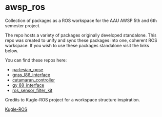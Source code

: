 # awsp_ros
Collection of packages as a ROS workspace for the AAU AWSP 5th and 6th semester project.


The repo hosts a variety of packages originally developed standalone. This repo was
created to unify and sync these packages into one, coherent ROS workspace. If you wish to
use these packages standalone visit the links below.

You can find these repos here: 
- [partesian_pose](https://github.com/EduPonz/cartesian_pose)
- [gnss_l86_interface](https://github.com/EduPonz/gnss_l86_interface)
- [catamaran_controller](https://github.com/IvelinPenchev/catamaran_controller)
- [gy_88_interface](https://github.com/dmicha16/gy_88_interface)
- [ros_sensor_filter_kit](https://github.com/dmicha16/ros_sensor_filter_kit)


Credits to Kugle-ROS project for a workspace structure inspiration.

[Kugle-ROS](https://github.com/mindThomas/Kugle-ROS)
